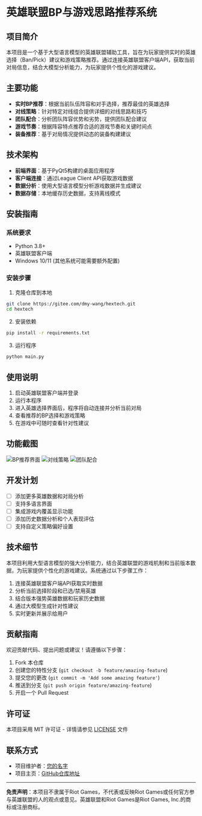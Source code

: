 

# 英雄联盟BP与游戏思路推荐系统

## 项目简介

本项目是一个基于大型语言模型的英雄联盟辅助工具，旨在为玩家提供实时的英雄选择（Ban/Pick）建议和游戏策略推荐。通过连接英雄联盟客户端API，获取当前对局信息，结合大模型分析能力，为玩家提供个性化的游戏建议。

## 主要功能

- **实时BP推荐**：根据当前队伍阵容和对手选择，推荐最佳的英雄选择
- **对线策略**：针对特定对线组合提供详细的对线思路和技巧
- **团队配合**：分析团队阵容优势和劣势，提供团队配合建议
- **游戏节奏**：根据阵容特点推荐合适的游戏节奏和关键时间点
- **装备推荐**：基于对局情况提供动态的装备构建建议

## 技术架构

- **前端界面**：基于PyQt5构建的桌面应用程序
- **客户端连接**：通过League Client API获取游戏数据
- **数据分析**：使用大型语言模型分析游戏数据并生成建议
- **数据存储**：本地缓存历史数据，支持离线模式

## 安装指南

### 系统要求
- Python 3.8+
- 英雄联盟客户端
- Windows 10/11 (其他系统可能需要额外配置)

### 安装步骤

1. 克隆仓库到本地
```bash
git clone https://gitee.com/dmy-wang/hextech.git
cd hextech
```

2. 安装依赖
```bash
pip install -r requirements.txt
```

3. 运行程序
```bash
python main.py
```

## 使用说明

1. 启动英雄联盟客户端并登录
2. 运行本程序
3. 进入英雄选择界面后，程序将自动连接并分析当前对局
4. 查看推荐的BP选择和游戏策略
5. 在游戏中可随时查看针对性建议

## 功能截图

![BP推荐界面](screenshots/bp_recommendation.png)
![对线策略](screenshots/lane_strategy.png)
![团队配合](screenshots/team_synergy.png)

## 开发计划

- [ ] 添加更多英雄数据和对局分析
- [ ] 支持多语言界面
- [ ] 集成游戏内覆盖显示功能
- [ ] 添加历史数据分析和个人表现评估
- [ ] 支持自定义策略偏好设置

## 技术细节

本项目利用大型语言模型的强大分析能力，结合英雄联盟的游戏机制和当前版本数据，为玩家提供个性化的游戏建议。系统通过以下步骤工作：

1. 连接英雄联盟客户端API获取实时数据
2. 分析当前选择阶段和已选/禁用英雄
3. 结合版本强势英雄数据和玩家历史数据
4. 通过大模型生成针对性建议
5. 实时更新并展示给用户

## 贡献指南

欢迎贡献代码、提出问题或建议！请遵循以下步骤：

1. Fork 本仓库
2. 创建您的特性分支 (`git checkout -b feature/amazing-feature`)
3. 提交您的更改 (`git commit -m 'Add some amazing feature'`)
4. 推送到分支 (`git push origin feature/amazing-feature`)
5. 开启一个 Pull Request

## 许可证

本项目采用 MIT 许可证 - 详情请参见 [LICENSE](LICENSE) 文件

## 联系方式

- 项目维护者：[您的名字](mailto:your.email@example.com)
- 项目主页：[GitHub仓库地址](https://github.com/yourusername/lol-assistant)

---

**免责声明**：本项目不隶属于Riot Games，不代表或反映Riot Games或任何官方参与英雄联盟的人的观点或意见。英雄联盟和Riot Games是Riot Games, Inc.的商标或注册商标。
